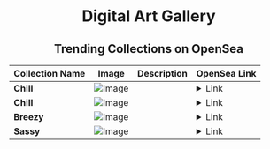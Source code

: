 <div align="center">

# Digital Art Gallery

## Trending Collections on OpenSea

| Collection Name                       | Image                                                                                     | Description                       | OpenSea Link                                                                                          |
|---------------------------------------|-------------------------------------------------------------------------------------------|-----------------------------------|--------------------------------------------------------------------------------------------------------|
| **Chill** | ![Image](https://i.seadn.io/s/raw/files/dbfe214e03a242271f159004d3e41b55.jpg?w=500&auto=format?w=200&auto=format) |  | <details><summary>Link</summary>[Chill](https://opensea.io/collection/chill-970)</details> |
| **Chill** | ![Image](https://i.seadn.io/s/raw/files/dbfe214e03a242271f159004d3e41b55.jpg?w=500&auto=format?w=200&auto=format) |  | <details><summary>Link</summary>[Chill](https://opensea.io/collection/chill-969)</details> |
| **Breezy** | ![Image](https://i.seadn.io/s/raw/files/331e445499e47494a656c0d22ba83d8a.jpg?w=500&auto=format?w=200&auto=format) |  | <details><summary>Link</summary>[Breezy](https://opensea.io/collection/breezy-818)</details> |
| **Sassy** | ![Image](https://i.seadn.io/s/raw/files/855e9d2453b604d569de197fd1baf073.jpg?w=500&auto=format?w=200&auto=format) |  | <details><summary>Link</summary>[Sassy](https://opensea.io/collection/sassy-779)</details> |

</div>
